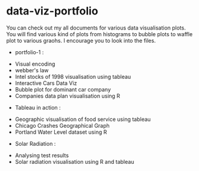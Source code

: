 # data-viz-portfolio
You can check out my all documents for various data visualisation plots. You will find various kind of plots from histograms to bubble plots to waffle plot to various graohs. I encourage you to look into the files.


* portfolio-1 
: 



- Visual encoding
- webber's law
- Intel stocks of 1998 visualisation using tableau
- Interactive Cars Data Viz
- Bubble plot for dominant car company
- Companies data plan visualisation using R


* Tableau in action 
:
- Geographic visualisation of food service using tableau
- Chicago Crashes Geographical Graph
- Portland Water Level dataset using R

* Solar Radiation 
:

- Analysing test results
- Solar radiation visualisation using R and tableau
